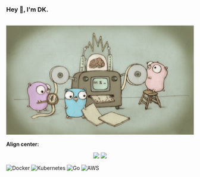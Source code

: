 ### Hey 👋, I'm DK.

<br />
<img src="./image/go.jpeg">
<br />

**Align center:**
<p align="center" width="100%">
  <img width="33%" src="[https://i.stack.imgur.com/RJj4x.png](https://img.shields.io/badge/docker-%230db7ed.svg?style=for-the-badge&logo=docker&logoColor=white)">
   <img width="33%" src="[https://i.stack.imgur.com/RJj4x.png](https://img.shields.io/badge/docker-%230db7ed.svg?style=for-the-badge&logo=docker&logoColor=white)">
</p>

![Docker](https://img.shields.io/badge/docker-%230db7ed.svg?style=for-the-badge&logo=docker&logoColor=white)
![Kubernetes](https://img.shields.io/badge/kubernetes-%23326ce5.svg?style=for-the-badge&logo=kubernetes&logoColor=white)
![Go](https://img.shields.io/badge/go-%2300ADD8.svg?style=for-the-badge&logo=go&logoColor=white)
![AWS](https://img.shields.io/badge/AWS-%23FF9900.svg?style=for-the-badge&logo=amazon-aws&logoColor=white)
